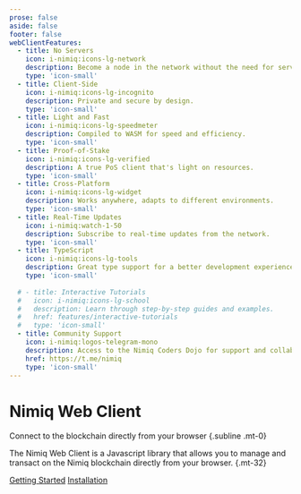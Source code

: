 ```yaml
---
prose: false
aside: false
footer: false
webClientFeatures:
  - title: No Servers
    icon: i-nimiq:icons-lg-network
    description: Become a node in the network without the need for servers.
    type: 'icon-small'
  - title: Client-Side
    icon: i-nimiq:icons-lg-incognito
    description: Private and secure by design.
    type: 'icon-small'
  - title: Light and Fast
    icon: i-nimiq:icons-lg-speedmeter
    description: Compiled to WASM for speed and efficiency.
    type: 'icon-small'
  - title: Proof-of-Stake
    icon: i-nimiq:icons-lg-verified
    description: A true PoS client that's light on resources.
    type: 'icon-small'
  - title: Cross-Platform
    icon: i-nimiq:icons-lg-widget
    description: Works anywhere, adapts to different environments.
    type: 'icon-small'
  - title: Real-Time Updates
    icon: i-nimiq:watch-1-50
    description: Subscribe to real-time updates from the network.
    type: 'icon-small'
  - title: TypeScript
    icon: i-nimiq:icons-lg-tools
    description: Great type support for a better development experience.
    type: 'icon-small'
  
  # - title: Interactive Tutorials
  #   icon: i-nimiq:icons-lg-school
  #   description: Learn through step-by-step guides and examples.
  #   href: features/interactive-tutorials
  #   type: 'icon-small'
  - title: Community Support
    icon: i-nimiq:logos-telegram-mono
    description: Access to the Nimiq Coders Dojo for support and collaboration.
    href: https://t.me/nimiq
    type: 'icon-small'
---
```


# Nimiq Web Client

Connect to the blockchain directly from your browser {.subline .mt-0}

The Nimiq Web Client is a Javascript library that allows you to manage and transact on the Nimiq blockchain directly from your browser. {.mt-32}

<div flex="~ gap-x-16 gap-y-12 wrap" mt-36 class="raw">
  <a href="./getting-started" pill-blue arrow>Getting Started</a>
  <!-- <a href="./getting-started" pill-tertiary>Tutorials</a> -->
  <a href="./installation" pill-tertiary>Installation</a>
</div>

<Grid :items="$frontmatter.webClientFeatures" mt-64 mb-136 />




